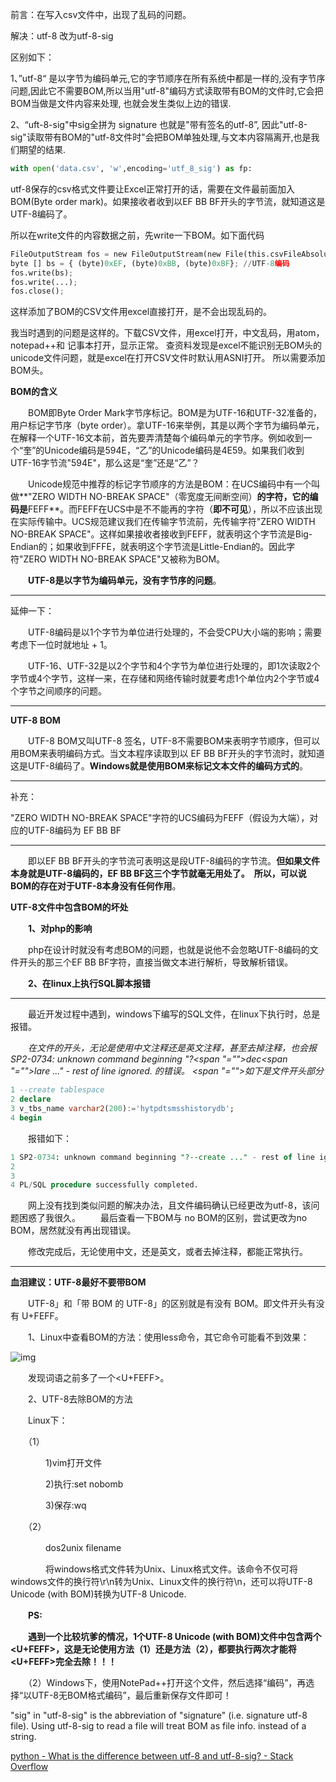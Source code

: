前言：在写入csv文件中，出现了乱码的问题。

解决：utf-8 改为utf-8-sig

区别如下：

1、”utf-8“ 是以字节为编码单元,它的字节顺序在所有系统中都是一样的,没有字节序问题,因此它不需要BOM,所以当用"utf-8"编码方式读取带有BOM的文件时,它会把BOM当做是文件内容来处理, 也就会发生类似上边的错误.

2、“uft-8-sig"中sig全拼为 signature 也就是"带有签名的utf-8”, 因此"utf-8-sig"读取带有BOM的"utf-8文件时"会把BOM单独处理,与文本内容隔离开,也是我们期望的结果.

```python
with open('data.csv', 'w',encoding='utf_8_sig') as fp:
```

utf-8保存的csv格式文件要让Excel正常打开的话，需要在文件最前面加入BOM(Byte order mark)。如果接收者收到以EF BB BF开头的字节流，就知道这是UTF-8编码了。

所以在write文件的内容数据之前，先write一下BOM。如下面代码

```python
FileOutputStream fos = new FileOutputStream(new File(this.csvFileAbsolutePath)); 
byte [] bs = { (byte)0xEF, (byte)0xBB, (byte)0xBF}; //UTF-8编码
fos.write(bs); 
fos.write(...);
fos.close(); 
```

这样添加了BOM的CSV文件用excel直接打开，是不会出现乱码的。

我当时遇到的问题是这样的。下载CSV文件，用excel打开，中文乱码，用atom，notepad++和 记事本打开，显示正常。 查资料发现是excel不能识别无BOM头的unicode文件问题，就是excel在打开CSV文件时默认用ASNI打开。 所以需要添加BOM头。

**BOM的含义**

　　BOM即Byte Order Mark字节序标记。BOM是为UTF-16和UTF-32准备的，用户标记字节序（byte order）。拿UTF-16来举例，其是以两个字节为编码单元，在解释一个UTF-16文本前，首先要弄清楚每个编码单元的字节序。例如收到一个“奎”的Unicode编码是594E，“乙”的Unicode编码是4E59。如果我们收到UTF-16字节流"594E"，那么这是“奎”还是“乙”？

　　Unicode规范中推荐的标记字节顺序的方法是BOM：在UCS编码中有一个叫做**"ZERO WIDTH NO-BREAK SPACE"（零宽度无间断空间）**的字符，它的编码是**FEFF**。而FEFF在UCS中是不不能再的字符（**即不可见**），所以不应该出现在实际传输中。UCS规范建议我们在传输字节流前，先传输字符"ZERO WIDTH NO-BREAK SPACE"。这样如果接收者接收到FEFF，就表明这个字节流是Big-Endian的；如果收到FFFE，就表明这个字节流是Little-Endian的。因此字符"ZERO WIDTH NO-BREAK SPACE"又被称为BOM。

　　**UTF-8是以字节为编码单元，没有字节序的问题**。

------

延伸一下：

　　UTF-8编码是以1个字节为单位进行处理的，不会受CPU大小端的影响；需要考虑下一位时就地址 + 1。

　　UTF-16、UTF-32是以2个字节和4个字节为单位进行处理的，即1次读取2个字节或4个字节，这样一来，在存储和网络传输时就要考虑1个单位内2个字节或4个字节之间顺序的问题。

------

**UTF-8 BOM**

　　UTF-8 BOM又叫UTF-8 签名，UTF-8不需要BOM来表明字节顺序，但可以用BOM来表明编码方式。当文本程序读取到以 EF BB BF开头的字节流时，就知道这是UTF-8编码了。**Windows就是使用BOM来标记文本文件的编码方式的**。

------

补充：

"ZERO WIDTH NO-BREAK SPACE"字符的UCS编码为FEFF（假设为大端），对应的UTF-8编码为 EF BB BF 

------

 　　即以EF BB BF开头的字节流可表明这是段UTF-8编码的字节流。**但如果文件本身就是UTF-8编码的，EF BB BF这三个字节就毫无用处了。　所以，可以说BOM的存在对于UTF-8本身没有任何作用**。 

**UTF-8文件中包含BOM的坏处**

　　**1、对php的影响**

　　php在设计时就没有考虑BOM的问题，也就是说他不会忽略UTF-8编码的文件开头的那三个EF BB BF字符，直接当做文本进行解析，导致解析错误。

　　**2、在linux上执行SQL脚本报错**

------

　　最近开发过程中遇到，windows下编写的SQL文件，在linux下执行时，总是报错。

　　*在文件的开头，无论是使用中文注释还是英文注释，甚至去掉注释，也会报SP2-0734: unknown command beginning "?<span "="">dec<span "="">lare ..." - rest of line ignored. 的错误。
<span "="">如下是文件开头部分*

```sql
1 --create tablespace
2 declare
3 v_tbs_name varchar2(200):='hytpdtsmsshistorydb';
4 begin
```

　　报错如下：

```sql
1 SP2-0734: unknown command beginning "?--create ..." - rest of line ignored.
2 
3 
4 PL/SQL procedure successfully completed.
```

　　网上没有找到类似问题的解决办法，且文件编码确认已经更改为utf-8，该问题困惑了我很久。
　　最后查看一下BOM与 no BOM的区别，尝试更改为no BOM，居然就没有再出现错误。

　　修改完成后，无论使用中文，还是英文，或者去掉注释，都能正常执行。

------

 **血泪建议：UTF-8最好不要带BOM**

　　UTF-8」和「带 BOM 的 UTF-8」的区别就是有没有 BOM。即文件开头有没有 U+FEFF。

　　1、Linux中查看BOM的方法：使用less命令，其它命令可能看不到效果：

![img](https://img2018.cnblogs.com/blog/763943/201906/763943-20190615200024203-921803934.png)

　　发现词语之前多了一个<U+FEFF>。

　　2、UTF-8去除BOM的方法

　　Linux下：

　　（1）

　　　　1)vim打开文件

　　　　2)执行:set nobomb

　　　　3)保存:wq

　　（2）

　　　　dos2unix filename

　　　　将windows格式文件转为Unix、Linux格式文件。该命令不仅可将windows文件的换行符\r\n转为Unix、Linux文件的换行符\n，还可以将UTF-8 Unicode (with BOM)转换为UTF-8 Unicode.

　　**PS:**

　　**遇到一个比较坑爹的情况，1个UTF-8 Unicode (with BOM)文件中包含两个<U+FEFF>，这是无论使用方法（1）还是方法（2），都要执行两次才能将<U+FEFF>完全去除！！！**

　　（2）Windows下，使用NotePad++打开这个文件，然后选择“编码”，再选择“以UTF-8无BOM格式编码”，最后重新保存文件即可！



"sig" in "utf-8-sig" is the abbreviation of "signature" (i.e. signature utf-8 file). Using utf-8-sig to read a file will treat BOM as file info. instead of a string.



[python - What is the difference between utf-8 and utf-8-sig? - Stack Overflow](https://stackoverflow.com/questions/57152985/what-is-the-difference-between-utf-8-and-utf-8-sig)

